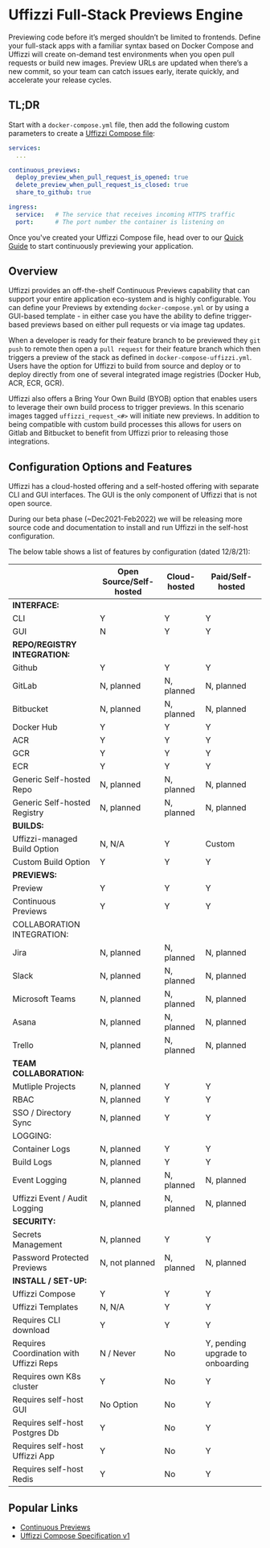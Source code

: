 # Uffizzi Full-Stack Previews Engine  

Previewing code before it’s merged shouldn’t be limited to frontends. Define your full-stack apps with a familiar syntax based on Docker Compose and Uffizzi will create on-demand test environments when you open pull requests or build new images. Preview URLs are updated when there’s a new commit, so your team can catch issues early, iterate quickly, and accelerate your release cycles.

## TL;DR  
Start with a `docker-compose.yml` file, then add the following custom parameters to create a [Uffizzi Compose file](setup/compose-spec.md):  
``` yaml title="docker-compose.uffizzi.yml"
services:
  ...

continuous_previews:
  deploy_preview_when_pull_request_is_opened: true
  delete_preview_when_pull_request_is_closed: true
  share_to_github: true

ingress:
  service:   # The service that receives incoming HTTPS traffic
  port:      # The port number the container is listening on
```

Once you've created your Uffizzi Compose file, head over to our [Quick Guide](setup/quick-guide.md) to start continuously previewing your application.

## Overview

Uffizzi provides an off-the-shelf Continuous Previews capability that can support your entire application eco-system and is highly configurable.  You can define your Previews by extending `docker-compose.yml` or by using a GUI-based template - in either case you have the ability to define trigger-based previews based on either pull requests or via image tag updates.

When a developer is ready for their feature branch to be previewed they `git push` to remote then open a `pull request` for their feature branch which then triggers a preview of the stack as defined in `docker-compose-uffizzi.yml`.  Users have the option for Uffizzi to build from source and deploy or to deploy directly from one of several integrated image registries (Docker Hub, ACR, ECR, GCR).  

Uffizzi also offers a Bring Your Own Build (BYOB) option that enables users to leverage their own build process to trigger previews.  In this scenario images tagged `uffizzi_request_<#>` will initiate new previews.  In addition to being compatible with custom build processes this allows for users on Gitlab and Bitbucket to benefit from Uffizzi prior to releasing those integrations.

## Configuration Options and Features 

Uffizzi has a cloud-hosted offering and a self-hosted offering with separate CLI and GUI interfaces.  The GUI is the only component of Uffizzi that is not open source.

During our beta phase (~Dec2021-Feb2022) we will be releasing more source code and documentation to install and run Uffizzi in the self-host configuration.

The below table shows a list of features by configuration (dated 12/8/21):

|                                    | **Open Source/Self-hosted**   | **Cloud-hosted** | **Paid/Self-hosted**           |
|-----------------------------------------|-------------------------------|--------------------------|----------------------------------|
| **INTERFACE:**                              |                               |                          |                                  |
| CLI                                     | Y                             | Y                        | Y                                |
| GUI                                     | N                             | Y                        | Y                                |
| **REPO/REGISTRY INTEGRATION:**              |                               |                          |                                  |
| Github                                  | Y                             | Y                        | Y                                |
| GitLab                                  | N, planned                    | N, planned               | N, planned                       |
| Bitbucket                               | N, planned                    | N, planned               | N, planned                       |
| Docker Hub                              | Y                             | Y                        | Y                                |
| ACR                                     | Y                             | Y                        | Y                                |
| GCR                                     | Y                             | Y                        | Y                                |
| ECR                                     | Y                             | Y                        | Y                                |
| Generic Self-hosted Repo                | N, planned                    | N, planned               | N, planned                       |
| Generic Self-hosted Registry            | N, planned                    | N, planned               | N, planned                       |
| **BUILDS:**                                 |                               |                          |                                  |
| Uffizzi-managed Build Option            | N, N/A                      | Y                        | Custom                           |
| Custom Build Option                     | Y                             | Y                        | Y                                |
| **PREVIEWS:**                               |                               |                          |                                  |
| Preview                                 | Y                             | Y                        | Y                                |
| Continuous Previews                     | Y                             | Y                        | Y                                |
| COLLABORATION INTEGRATION:              |                               |                          |                                  |
| Jira                                    | N, planned                    | N, planned               | N, planned                       |
| Slack                                   | N, planned                    | N, planned               | N, planned                       |
| Microsoft Teams                         | N, planned                    | N, planned               | N, planned                       |
| Asana                                   | N, planned                    | N, planned               | N, planned                       |
| Trello                                  | N, planned                    | N, planned               | N, planned                       |
| **TEAM COLLABORATION:**                     |                               |                          |                                  |
| Mutliple Projects                       | N, planned                    | Y                        | Y                                |
| RBAC                                    | N, planned                    | Y                        | Y                                |
| SSO / Directory Sync                    | N, planned                    | Y                        | Y                                |
| LOGGING:                                |                               |                          |                                  |
| Container Logs                          | N, planned                    | Y                        | Y                                |
| Build Logs                              | N, planned                    | Y                        | Y                                |
| Event Logging                           | N, planned                    | N, planned               | N, planned                       |
| Uffizzi Event / Audit Logging           | N, planned                    | N, planned               | N, planned                       |
| **SECURITY:**                               |                               |                          |                                  |
| Secrets Management                      | N, planned                    | Y                        | Y                                |
| Password Protected Previews             | N, not planned                | N, planned               | N, planned                       |
| **INSTALL / SET-UP:**                       |                               |                          |                                  |
| Uffizzi Compose                         | Y                             | Y                        | Y                                |
| Uffizzi Templates                       | N, N/A                        | Y                        | Y                                |
| Requires CLI download                   | Y                             | Y                        | Y                                |
| Requires Coordination with Uffizzi Reps | N / Never                     | No                       | Y, pending upgrade to onboarding |
| Requires own K8s cluster                | Y                             | No                       | Y                                |
| Requires self-host GUI                  | No Option                     | No                       | Y                                |
| Requires self-host Postgres Db          | Y                             | No                       | Y                                |
| Requires self-host Uffizzi App          | Y                             | No                       | Y                                |
| Requires self-host Redis                | Y                             | No                       | Y                                |

## Popular Links

* [Continuous Previews](continuous-previews.md)
* [Uffizzi Compose Specification v1](references/compose-spec.md)
